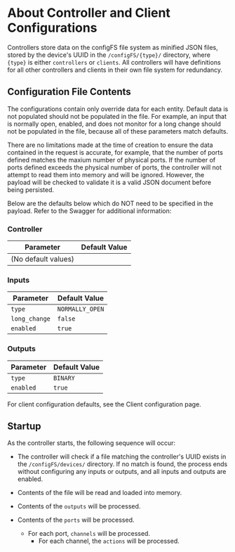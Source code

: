 # About Controller and Client Configurations
Controllers store data on the configFS file system as minified JSON files, stored by the device's UUID in the `/configFS/{type}/` directory, where `{type}` is either `controllers` or `clients`. All controllers will have definitions for all other controllers and clients in their own file system for redundancy.

## Configuration File Contents
The configurations contain only override data for each entity.  Default data is not populated should not be populated in the file.  For example, an input that is normally open, enabled, and does not monitor for a long change should not be populated in the file, because all of these parameters match defaults.

There are no limitations made at the time of creation to ensure the data contained in the request is accurate, for example, that the number of ports defined matches the maxium number of physical ports.  If the number of ports defined exceeds the physical number of ports, the controller will not attempt to read them into memory and will be ignored.  However, the payload will be checked to validate it is a valid JSON document before being persisted.

Below are the defaults below which do NOT need to be specified in the payload.  Refer to the Swagger for additional information:

### Controller
| Parameter | Default Value |
| --------- | ------------- |
| (No default values) |

### Inputs
| Parameter | Default Value |
| --------- | ------------- |
| `type`      | `NORMALLY_OPEN` |
| `long_change` | `false` |
| `enabled`   | `true` |

### Outputs
| Parameter | Default Value |
| --------- | ------------- |
| `type`      | `BINARY` |
| `enabled`   | `true` |


<Badge type="tip" text="Tip" /> For client configuration defaults, see the <Badge type="warning" text="TODO" /> Client configuration page.


## Startup
As the controller starts, the following sequence will occur:

- The controller will check if a file matching the controller's UUID exists in the `/configFS/devices/` directory.  If no match is found, the process ends without configuring any inputs or outputs, and all inputs and outputs are enabled.

- Contents of the file will be read and loaded into memory.

- Contents of the `outputs` will be processed.

- Contents of the `ports` will be processed. 
    - For each port, `channels` will be processed.
        - For each channel, the `actions` will be processed.